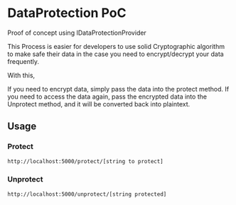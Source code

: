 # DataProtection PoC
Proof of concept using IDataProtectionProvider

This Process is easier for developers to use solid Cryptographic algorithm to make safe their data in the case you need to encrypt/decrypt your data frequently.

With this,

If you need to encrypt data, simply pass the data into the protect method.
If you need to access the data again, pass the encrypted data into the Unprotect method, and it will be converted back into plaintext.

## Usage

### Protect
```bash
http://localhost:5000/protect/[string to protect]
```

### Unprotect
```bash
http://localhost:5000/unprotect/[string protected]
```


